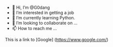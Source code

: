 - 👋 Hi, I’m @G0dang
- 👀 I’m interested in getting a job
- 🌱 I’m currently learning Python.
- 💞️ I’m looking to collaborate on ...
- 📫 How to reach me ...

<!---
G0dang/G0dang is a ✨ special ✨ repository because its `README.md` (this file) appears on your GitHub profile.
You can click the Preview link to take a look at your changes.
--->
This is a link to [Google] (https://www.google.com/)
